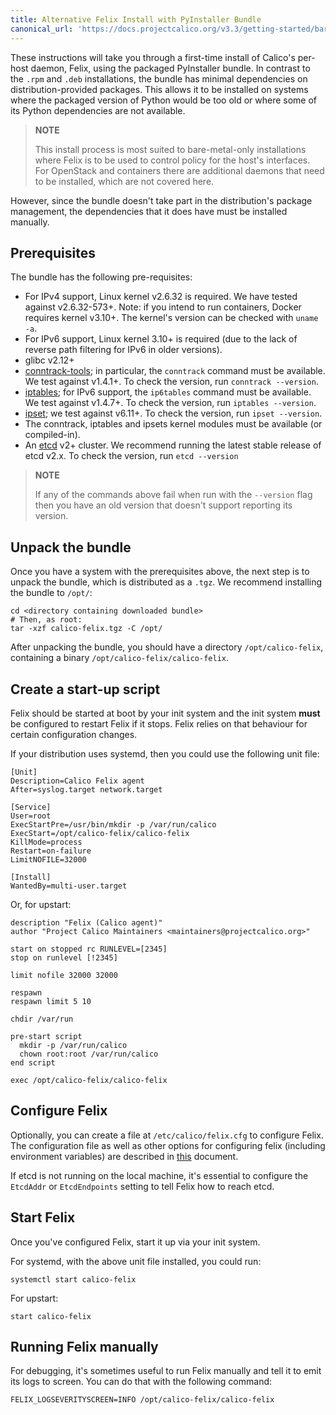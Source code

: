 ```yaml
---
title: Alternative Felix Install with PyInstaller Bundle
canonical_url: 'https://docs.projectcalico.org/v3.3/getting-started/bare-metal/bare-metal-install'
---
```


These instructions will take you through a first-time install of
Calico's per-host daemon, Felix, using the packaged PyInstaller bundle.
In contrast to the `.rpm` and `.deb` installations, the bundle has
minimal dependencies on distribution-provided packages. This allows it
to be installed on systems where the packaged version of Python would be
too old or where some of its Python dependencies are not available.

> **NOTE**
>
> This install process is most suited to bare-metal-only
> installations where Felix is to be used to control policy for the
> host's interfaces. For OpenStack and containers there are
> additional daemons that need to be installed, which are not
> covered here.
>

However, since the bundle doesn't take part in the distribution's
package management, the dependencies that it does have must be installed
manually.

## Prerequisites

The bundle has the following pre-requisites:

-   For IPv4 support, Linux kernel v2.6.32 is required. We have tested
    against v2.6.32-573+. Note: if you intend to run containers, Docker
    requires kernel v3.10+. The kernel's version can be checked with
    `uname -a`.
-   For IPv6 support, Linux kernel 3.10+ is required (due to the lack of
    reverse path filtering for IPv6 in older versions).
-   glibc v2.12+
-   [conntrack-tools](http://conntrack-tools.netfilter.org/); in
    particular, the `conntrack` command must be available. We test
    against v1.4.1+. To check the version, run `conntrack --version`.
-   [iptables](http://www.netfilter.org/projects/iptables/index.html);
    for IPv6 support, the `ip6tables` command must be available. We test
    against v1.4.7+. To check the version, run `iptables --version`.
-   [ipset](http://ipset.netfilter.org/); we test against v6.11+. To
    check the version, run `ipset --version`.
-   The conntrack, iptables and ipsets kernel modules must be available
    (or compiled-in).
-   An [etcd](https://github.com/coreos/etcd/releases/) v2+ cluster. We
    recommend running the latest stable release of etcd v2.x. To check
    the version, run `etcd --version`

> **NOTE**
>
> If any of the commands above fail when run with the `--version`
> flag then you have an old version that doesn't support reporting
> its version.
>

## Unpack the bundle

Once you have a system with the prerequisites above, the next step is to
unpack the bundle, which is distributed as a `.tgz`. We recommend
installing the bundle to `/opt/`:

    cd <directory containing downloaded bundle>
    # Then, as root:
    tar -xzf calico-felix.tgz -C /opt/

After unpacking the bundle, you should have a directory
`/opt/calico-felix`, containing a binary
`/opt/calico-felix/calico-felix`.

## Create a start-up script

Felix should be started at boot by your init system and the init system
**must** be configured to restart Felix if it stops. Felix relies on
that behaviour for certain configuration changes.

If your distribution uses systemd, then you could use the following unit
file:

    [Unit]
    Description=Calico Felix agent
    After=syslog.target network.target

    [Service]
    User=root
    ExecStartPre=/usr/bin/mkdir -p /var/run/calico
    ExecStart=/opt/calico-felix/calico-felix
    KillMode=process
    Restart=on-failure
    LimitNOFILE=32000

    [Install]
    WantedBy=multi-user.target

Or, for upstart:

    description "Felix (Calico agent)"
    author "Project Calico Maintainers <maintainers@projectcalico.org>"

    start on stopped rc RUNLEVEL=[2345]
    stop on runlevel [!2345]

    limit nofile 32000 32000

    respawn
    respawn limit 5 10

    chdir /var/run

    pre-start script
      mkdir -p /var/run/calico
      chown root:root /var/run/calico
    end script

    exec /opt/calico-felix/calico-felix

## Configure Felix


Optionally, you can create a file at `/etc/calico/felix.cfg` to
configure Felix. The configuration file as well as other options for
configuring felix (including environment variables) are described in
[this]({{site.baseurl}}/{{page.version}}/usage/configuration) document.

If etcd is not running on the local machine, it's essential to configure
the `EtcdAddr` or `EtcdEndpoints` setting to tell Felix how to reach
etcd.

## Start Felix

Once you've configured Felix, start it up via your init system.

For systemd, with the above unit file installed, you could run:

    systemctl start calico-felix

For upstart:

    start calico-felix

## Running Felix manually

For debugging, it's sometimes useful to run Felix manually and tell it
to emit its logs to screen. You can do that with the following command:

    FELIX_LOGSEVERITYSCREEN=INFO /opt/calico-felix/calico-felix
